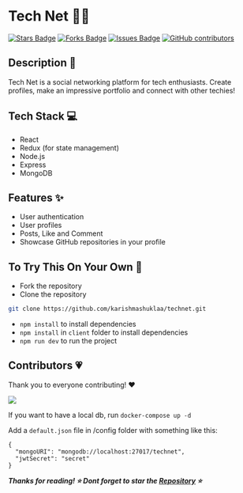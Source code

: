 # Tech Net 👩‍💻

<a href="https://github.com/karishmashuklaa/technet/stargazers"><img src="https://img.shields.io/github/stars/karishmashuklaa/technet" alt="Stars Badge"/></a>
<a href="https://github.com/karishmashuklaa/technet/network/members"><img src="https://img.shields.io/github/forks/karishmashuklaa/technet" alt="Forks Badge"/></a>
<a href="https://github.com/karishmashuklaa/technet/issues"><img src="https://img.shields.io/github/issues/karishmashuklaa/technet" alt="Issues Badge"/></a>
<a href="https://github.com/karishmashuklaa/technet/graphs/contributors"><img alt="GitHub contributors" src="https://img.shields.io/github/contributors/karishmashuklaa/technet?color=2b9348"></a>

## Description 📝

Tech Net is a social networking platform for tech enthusiasts. 
Create profiles, make an impressive portfolio and connect with other techies! 

## Tech Stack 💻

- React
- Redux (for state management) 
- Node.js
- Express
- MongoDB

## Features ✨

- User authentication
- User profiles
- Posts, Like and Comment
- Showcase GitHub repositories in your profile

## To Try This On Your Own 🚀
- Fork the repository
- Clone the repository

```bash
git clone https://github.com/karishmashuklaa/technet.git
```
- `npm install` to install dependencies
- `npm install` in `client` folder to install dependencies
- `npm run dev` to run the project

## Contributors 💗

Thank you to everyone contributing! ❤️

<a href="https://github.com/karishmashuklaa/technet/graphs/contributors">
  <img src="https://contrib.rocks/image?repo=karishmashuklaa/technet" />
</a>

If you want to have a local db, run `docker-compose up -d`

Add a `default.json` file in /config folder with something like this:
```
{
  "mongoURI": "mongodb://localhost:27017/technet",
  "jwtSecret": "secret"
}
```

***Thanks for reading! ⭐ Dont forget to star the [Repository](https://github.com/karishmashuklaa/technet) ⭐***
